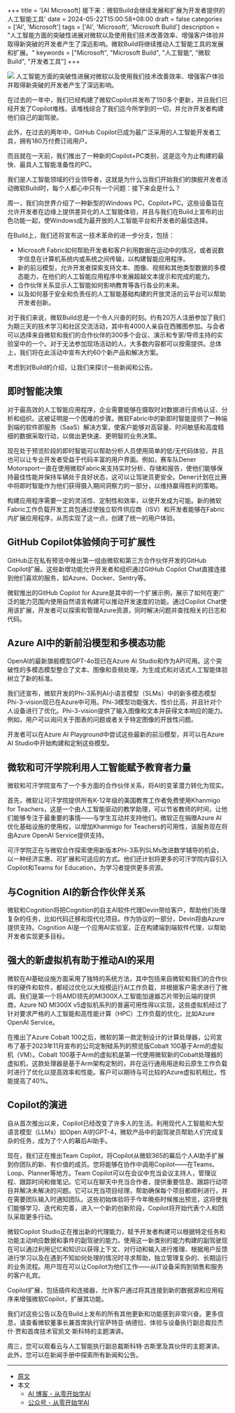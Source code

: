 +++
title = '[AI Microsoft] 接下来：微软Build会继续发展和扩展为开发者提供的人工智能工具'
date = 2024-05-22T15:00:58+08:00
draft = false
categories = ['AI', 'Microsoft']
tags = ['AI', 'Microsoft', 'Microsoft Build']
description = "人工智能方面的突破性进展对微软以及使用我们技术改善效率、增强客户体验并取得新突破的开发者产生了深远影响。微软Build将继续推动人工智能工具的发展和扩展。"
keywords = ["Microsoft", "Microsoft Build", "人工智能", "微软Build", "开发者工具"]
+++

![](https://blogs.microsoft.com/wp-content/uploads/prod/2024/05/Build-OMB-header_950x540.jpg)
人工智能方面的突破性进展对微软以及使用我们技术改善效率、增强客户体验并取得新突破的开发者产生了深远影响。

在过去的一年中，我们已经构建了微软Copilot并发布了150多个更新，并且我们已经开发了Copilot堆栈，该堆栈综合了我们迄今所学到的一切，并允许开发者构建他们自己的副驾驶。

此外，在过去的两年中，GitHub Copilot已成为最广泛采用的人工智能开发者工具，拥有180万付费订阅用户。

而且就在一天前，我们推出了一种新的Copilot+PC类别，这是迄今为止构建的最快、最具人工智能准备性的PC。

我们是人工智能领域的行业领导者，这就是为什么当我们开始我们的旗舰开发者活动微软Build时，每个人都心中只有一个问题：接下来会是什么？

周一，我们向世界介绍了一种新型的Windows PC，Copilot+PC。这些设备旨在允许开发者在边缘上提供差异化的人工智能体验，并且与我们在Build上宣布的出色功能一起，使Windows成为最开放的人工智能平台和开发者的最佳选择。

在Build上，我们还将宣布这一技术革命的进一步分支，包括：

- Microsoft Fabric如何帮助开发者和客户利用数据在运动中的情况，或者说数字信息在计算机系统内或系统之间传输，以构建智能应用程序。
- 新的前沿模型，允许开发者探索支持文本、图像、视频和其他类型数据的多模态能力，在他们的人工智能应用程序中发展超越文本提示和完成的能力。
- 合作伙伴关系显示人工智能如何影响教育等各行各业的未来。
- 以及如何基于安全和负责任的人工智能基础构建的开放灵活的云平台可以帮助开发者创新。

对于我们来说，微软Build总是一个令人兴奋的时刻。约有20万人注册参加了我们为期三天的技术学习和社区交流活动，其中有4000人亲自在西雅图参加。与会者可以选择来自微软和我们的合作伙伴的300多个会议、演示和专家/导师主持的实验室中的一个。对于无法参加现场活动的人，大多数内容都可以按需提供。总体上，我们将在此活动中宣布大约60个新产品和解决方案。

考虑到对Build的介绍，让我们来探讨一些新闻和公告。

## 即时智能决策
对于最高效的人工智能应用程序，企业需要能够在摄取时对数据进行资格认证、分析和组织。这被证明是一个困难的步骤。微软Fabric中的新即时智能提供了一种端到端的软件即服务（SaaS）解决方案，使客户能够对高容量、时间敏感和高度精细的数据采取行动，以做出更快速、更明智的业务决策。

现在处于预览阶段的即时智能可以帮助分析人员使用简单的低/无代码体验，并且也可以让专业开发者受益于代码丰富的用户界面。例如，赛车队Dener Motorsport一直在使用微软Fabric来支持实时分析、存储和报告，使他们能够保持最佳性能并保持车辆处于良好状态，这可以让驾驶员更安全。Dener计划在比赛中将即时智能作为他们获得摄入期间洞察力的一部分，以维持赢得胜利的策略。

构建应用程序需要一定的灵活性、定制性和效率，以使开发成为可能。新的微软Fabric工作负载开发工具包通过使独立软件供应商（ISV）和开发者能够在Fabric内扩展应用程序，从而实现了这一点，创建了统一的用户体验。

## GitHub Copilot体验倾向于可扩展性
GitHub正在私有预览中推出第一组由微软和第三方合作伙伴开发的GitHub Copilot扩展。这些新增功能允许开发者和组织通过GitHub Copilot Chat直接连接到他们喜欢的服务，如Azure、Docker、Sentry等。

微软推出的GitHub Copilot for Azure是其中的一个扩展示例，展示了如何在更广泛的能力范围内使用自然语言构建可以推动开发速度的功能。通过Copilot Chat使用该扩展，开发者可以探索和管理Azure资源，同时解决问题并查找相关的日志和代码。

## Azure AI中的新前沿模型和多模态功能
OpenAI的最新旗舰模型GPT-4o现已在Azure AI Studio和作为API可用。这个突破性的多模态模型整合了文本、图像和音频处理，为生成式和对话式人工智能体验树立了新的标准。

我们还宣布，微软开发的Phi-3系列AI小语言模型（SLMs）中的新多模态模型Phi-3-vision现已在Azure中可用。Phi-3模型功能强大、性价比高，并且针对个人设备进行了优化。Phi-3-vision提供了输入图像和文本并获得文本响应的能力。例如，用户可以询问关于图表的问题或者关于特定图像的开放性问题。

开发者可以在Azure AI Playground中尝试这些最新的前沿模型，并可以在Azure AI Studio中开始构建和定制这些模型。

## 微软和可汗学院利用人工智能赋予教育者力量
微软和可汗学院宣布了一个多方面的合作伙伴关系，将AI的变革潜力转化为现实。

首先，微软让可汗学院提供所有K-12年级的美国教育工作者免费使用Khanmigo for Teachers，这是一个由人工智能驱动的教学助理，可以节省教师的时间，让他们能够专注于最重要的事情——与学生互动并支持他们。微软正在捐赠Azure AI优化基础设施的使用权，以增加Khanmigo for Teachers的可用性，该服务现在将由Azure OpenAI Service提供支持。

可汗学院正在与微软合作探索使用新版本Phi-3系列SLMs改进数学辅导的机会，以一种经济实惠、可扩展和可适应的方式。他们还计划将更多的可汗学院内容引入Copilot和Teams for Education，为学习者提供更多资源。

## 与Cognition AI的新合作伙伴关系
微软和Cognition将把Cognition的自主AI软件代理Devin带给客户，帮助他们处理复杂的任务，比如代码迁移和现代化项目。作为协议的一部分，Devin将由Azure提供支持。Cognition AI是一个应用AI实验室，正在构建端到端软件代理，以帮助开发者实现更多目标。

## 强大的新虚拟机有助于推动AI的采用
微软在AI基础设施方面采用了独特的系统方法，其中包括来自微软和我们的合作伙伴的硬件和软件，都经过优化以大规模运行AI工作负载，并根据客户需求进行了微调。我们是第一个将AMD领先的MI300X人工智能加速器芯片带到云端的提供商，Azure ND MI300X v5虚拟机系列的普遍可用性得以实现，这些虚拟机经过了针对要求严格的人工智能和高性能计算（HPC）工作负载的优化，比如Azure OpenAI Service。

在推出了Azure Cobalt 100之后，微软的第一款定制设计的计算处理器，公司宣布了基于2023年11月宣布的公司定制硅系列的预览版Cobalt 100基于Arm的虚拟机（VM）。Cobalt 100基于Arm的虚拟机是第一代使用微软新的Cobalt处理器的虚拟机，这款处理器是基于Arm架构定制的，并在运行通用用途和云原生工作负载时进行了优化以提高效率和性能。客户可以期待与可比较的Azure虚拟机相比，性能提高了40%。

## Copilot的演进
自从首次推出以来，Copilot已经改变了许多人的生活。利用现代人工智能和大型语言模型（LLMs）如Open AI的GPT-4，微软产品中的副驾驶员帮助人们完成复杂的任务，成为了个人的幕后AI助手。

现在，我们正在推出Team Copilot，将Copilot从微软365的幕后个人AI助手扩展到你团队的新、有价值的成员。您将能够在协作中调用Copilot——在Teams、Loop、Planner等地方。Team Copilot可以在会议中充当会议主持人，管理议程、跟踪时间和做笔记。它可以在聊天中充当合作者，提供重要信息、跟踪行动项目并解决未解决的问题。它可以充当项目经理，帮助确保每个项目都顺利进行，并在需要团队输入时通知团队。这些初始体验将于今年晚些时候推出预览，这将使我们能够学习、迭代和完善，进入一个新的创新阶段，Copilot将开始代表个人和团队采取更多行动。

微软Copilot Studio正在推出新的代理能力，赋予开发者构建可以根据特定任务和功能主动响应数据和事件的副驾驶的能力。使用这一新类别的能力构建的副驾驶现在可以通过利用记忆和知识以获得上下文、对行动和输入进行推理、根据用户反馈进行学习以及在遇到不知如何处理的情况时寻求帮助，独立管理复杂的、长期运行的业务流程。用户现在可以让Copilot为他们工作——从IT设备采购到销售和服务的客户礼宾。

Copilot扩展，包括插件和连接器，允许客户通过将其连接到新的数据源和应用程序来增强微软Copilot，扩展其功能。

我们对这些公告以及在Build上发布的所有其他更新和功能感到非常兴奋。更多信息，请查看微软董事长兼首席执行官萨特亚·纳德拉、体验与设备执行副总裁拉杰什·贾和首席技术官凯文·斯科特的主题演讲。

周三，您可以观看云与人工智能执行副总裁斯科特·古斯里及其伙伴的主题演讲。此外，您可以在新闻手册中探索所有新闻和公告。

---

- [原文](https://blogs.microsoft.com/blog/2024/05/21/whats-next-microsoft-build-continues-the-evolution-and-expansion-of-ai-tools-for-developers/)
- 本文
    - [AI 博客 - 从零开始学AI](https://ai-blog.aihub2022.top/post/ai-microsoft-whats-next-microsoft-build-continues-the-evolution-and-expansion-of-ai-tools-for-developers/)
    - [公众号 - 从零开始学AI](https://mp.weixin.qq.com/s?__biz=MzA3MDIyNTgzNA==&mid=2649977212&idx=1&sn=7bed083ef1c8f3bb5b9e4f5f0637215e&chksm=86c7cbb9b1b042afc617c526a0120831e3a8d268956807122b1e4d17f2a9d642ef496c2cbd9f#rd)
    <!-- - [CSDN - 从零开始学AI](...) -->
    <!-- - [掘金 - 从零开始学AI](...) -->
    <!-- - [知乎 - 从零开始学AI](...) -->
    <!-- - [阿里云 - 从零开始学AI](...) -->
    <!-- - [腾讯云 - 从零开始学AI](...) -->
